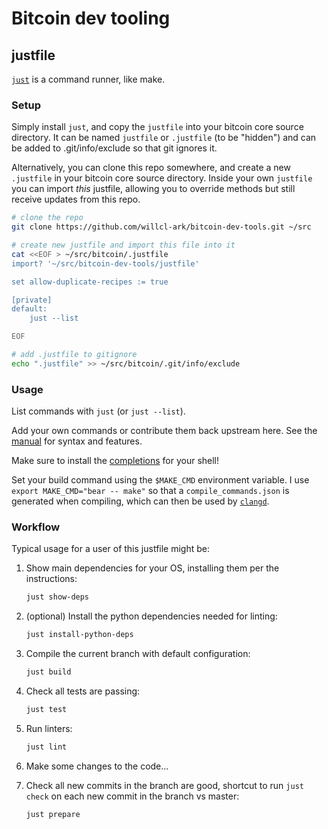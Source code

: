 # Bitcoin dev tooling

## justfile

[`just`](https://github.com/casey/just) is a command runner, like make.

### Setup

Simply install `just`, and copy the `justfile` into your bitcoin core source directory.
It can be named `justfile` or `.justfile` (to be "hidden") and can be added to .git/info/exclude so that git ignores it.

Alternatively, you can clone this repo somewhere, and create a new `.justfile` in your bitcoin core source directory.
Inside your own `justfile` you can import _this_ justfile, allowing you to override methods but still receive updates from this repo.

```bash
# clone the repo
git clone https://github.com/willcl-ark/bitcoin-dev-tools.git ~/src

# create new justfile and import this file into it
cat <<EOF > ~/src/bitcoin/.justfile
import? '~/src/bitcoin-dev-tools/justfile'

set allow-duplicate-recipes := true

[private]
default:
    just --list

EOF

# add .justfile to gitignore
echo ".justfile" >> ~/src/bitcoin/.git/info/exclude
```

### Usage

List commands with `just` (or `just --list`).

Add your own commands or contribute them back upstream here.
See the [manual](https://just.systems/man/en/chapter_1.html) for syntax and features.

Make sure to install the [completions](https://just.systems/man/en/chapter_65.html) for your shell!

Set your build command using the `$MAKE_CMD` environment variable.
I use `export MAKE_CMD="bear -- make"` so that a `compile_commands.json` is generated when compiling, which can then be used by [`clangd`](https://clangd.llvm.org/).

### Workflow

Typical usage for a user of this justfile might be:

1. Show main dependencies for your OS, installing them per the instructions:

    ```bash
    just show-deps
    ```

2. (optional) Install the python dependencies needed for linting:

    ```bash
    just install-python-deps
    ```

3. Compile the current branch with default configuration:

    ```bash
    just build
    ```

4. Check all tests are passing:

    ```bash
    just test
    ```

5. Run linters:

    ```bash
    just lint
    ```

6. Make some changes to the code...

7. Check all new commits in the branch are good, shortcut to run `just check` on each new commit in the branch vs master:

    ```bash
    just prepare
    ```
